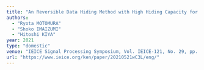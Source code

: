 ```yaml
---
title: "An Reversible Data Hiding Method with High Hiding Capacity for Compressive Encrypted Images"
authors:
  - "Ryota MOTOMURA"
  - "Shoko IMAIZUMI"
  - "Hitoshi KIYA"
year: 2021
type: "domestic"
venue: "IEICE Signal Processing Symposium, Vol. IEICE-121, No. 29, pp. 78-83, オンライン, 2021-11-09."
url: "https://www.ieice.org/ken/paper/20210521wC3L/eng/"
---
```

